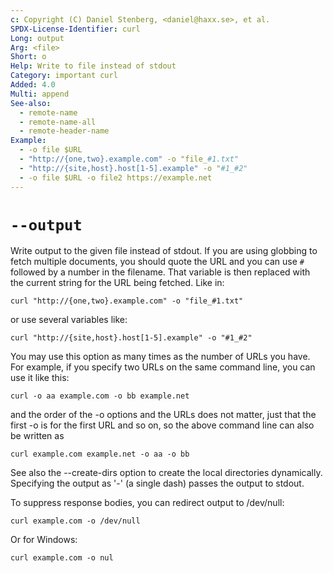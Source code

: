 ```yaml
---
c: Copyright (C) Daniel Stenberg, <daniel@haxx.se>, et al.
SPDX-License-Identifier: curl
Long: output
Arg: <file>
Short: o
Help: Write to file instead of stdout
Category: important curl
Added: 4.0
Multi: append
See-also:
  - remote-name
  - remote-name-all
  - remote-header-name
Example:
  - -o file $URL
  - "http://{one,two}.example.com" -o "file_#1.txt"
  - "http://{site,host}.host[1-5].example" -o "#1_#2"
  - -o file $URL -o file2 https://example.net
---
```


# `--output`

Write output to the given file instead of stdout. If you are using globbing to
fetch multiple documents, you should quote the URL and you can use `#`
followed by a number in the filename. That variable is then replaced with the
current string for the URL being fetched. Like in:

    curl "http://{one,two}.example.com" -o "file_#1.txt"

or use several variables like:

    curl "http://{site,host}.host[1-5].example" -o "#1_#2"

You may use this option as many times as the number of URLs you have. For
example, if you specify two URLs on the same command line, you can use it like
this:

    curl -o aa example.com -o bb example.net

and the order of the -o options and the URLs does not matter, just that the
first -o is for the first URL and so on, so the above command line can also be
written as

    curl example.com example.net -o aa -o bb

See also the --create-dirs option to create the local directories
dynamically. Specifying the output as '-' (a single dash) passes the output to
stdout.

To suppress response bodies, you can redirect output to /dev/null:

    curl example.com -o /dev/null

Or for Windows:

    curl example.com -o nul
